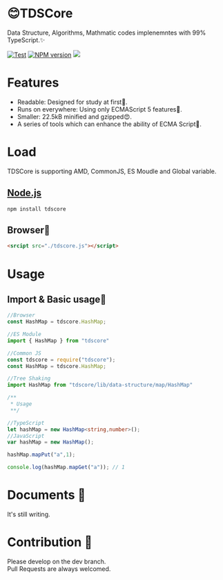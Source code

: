 # 😊TDSCore
Data Structure, Algorithms, Mathmatic codes implenemntes with 99% TypeScript.✨    

[![Test](https://github.com/zsh2401/tdscore/actions/workflows/test.yml/badge.svg)](https://github.com/zsh2401/tdscore/actions/workflows/test.yml)
[![NPM version](https://img.shields.io/npm/v/tdscore.svg)](https://www.npmjs.com/package/tdscore)
![](https://badgen.net/npm/dy/tdscore)

# Features
* Readable: Designed for study at first🌌.
* Runs on everywhere: Using only ECMAScript 5 features🚄.
* Smaller: 22.5kB minified and gzipped😍.
* A series of tools which can enhance the ability of ECMA Script🚀.

# Load
TDSCore is supporting AMD, CommonJS, ES Moudle and Global variable.

## [Node.js](http://nodejs.org/)
`npm install tdscore`

## Browser👏
```html
<srcipt src="./tdscore.js"></script>
```

# Usage
## Import & Basic usage🎉
```typescript
//Browser
const HashMap = tdscore.HashMap;

//ES Module
import { HashMap } from "tdscore"

//Common JS
const tdscore = require("tdscore");
const HashMap = tdscore.HashMap;

//Tree Shaking
import HashMap from "tdscore/lib/data-structure/map/HashMap"

/**
 * Usage
 **/ 

//TypeScript
let hashMap = new HashMap<string,number>();
//JavaScript
var hashMap = new HashMap();

hashMap.mapPut("a",1);

console.log(hashMap.mapGet("a")); // 1

```
# Documents 🍕
It's still writing.

# Contribution 🎁
Please develop on the dev branch.    
Pull Requests are always welcomed.